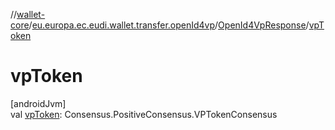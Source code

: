 //[wallet-core](../../../index.md)/[eu.europa.ec.eudi.wallet.transfer.openId4vp](../index.md)/[OpenId4VpResponse](index.md)/[vpToken](vp-token.md)

# vpToken

[androidJvm]\
val [vpToken](vp-token.md): Consensus.PositiveConsensus.VPTokenConsensus
